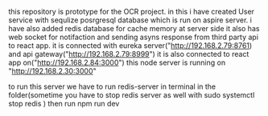 this repository is prototype for the OCR project. 
in this i have created User service with sequlize posrgresql database which is run on aspire server. i have also added redis database for cache memory at server side
it also has web socket for notifaction and sending asyns response from third party api to react app.
it is connected with eureka server("http://192.168.2.79:8761) and api gateway("http://192.168.2.79:8999") 
it is also connected to react app on("http://192.168.2.84:3000")
this node server is running on "http://192.168.2.30:3000"

to run this server we have to run redis-server in terminal in the folder(sometime you have to stop redis server as well with  sudo systemctl stop redis ) then run npm run dev 